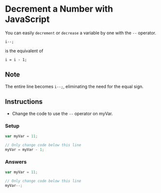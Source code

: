 # Decrement a Number with JavaScript
 
You can easily `decrement` or `decrease` a variable by one with the `--` operator.

`i--;`

is the equivalent of

`i = i - 1;`

## Note
The entire line becomes `i--;`, eliminating the need for the equal sign.

## Instructions 
 - Change the code to use the `--` operator on myVar.
 
### Setup 

```javascript
var myVar = 11;

// Only change code below this line
myVar = myVar - 1;
```

### Answers

```javascript
var myVar = 11;

// Only change code below this line
myVar--;
```
